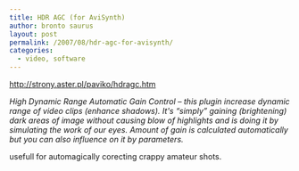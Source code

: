 ```yaml
---
title: HDR AGC (for AviSynth)
author: bronto saurus
layout: post
permalink: /2007/08/hdr-agc-for-avisynth/
categories:
  - video, software
---
```

<a href="http://strony.aster.pl/paviko/hdragc.htm" target="_blank" >http://strony.aster.pl/paviko/hdragc.htm</a>

*High Dynamic Range Automatic Gain Control &#8211; this plugin increase dynamic range of video clips (enhance shadows). It's &#8220;simply&#8221; gaining (brightening) dark areas of image without causing blow of highlights and is doing it by simulating the work of our eyes. Amount of gain is calculated automatically but you can also influence on it by parameters.*

usefull for automagically corecting crappy amateur shots.